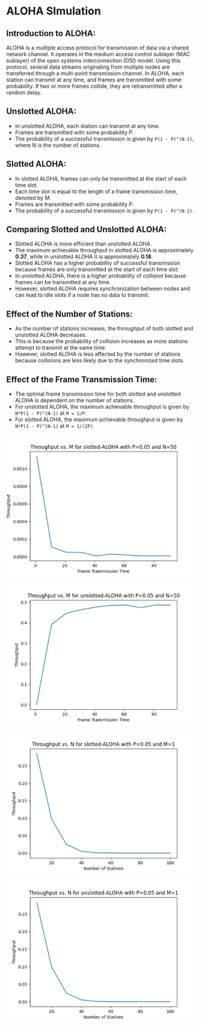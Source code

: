 # ALOHA SImulation

## Introduction to ALOHA:
ALOHA is a multiple access protocol for transmission of data via a shared network channel. 
It operates in the medium access control sublayer (MAC sublayer) of the open systems interconnection (OSI) model. 
Using this protocol, several data streams originating from multiple nodes are transferred through a multi-point transmission channel.
In ALOHA, each station can transmit at any time, and frames are transmitted with some probability.
If two or more frames collide, they are retransmitted after a random delay.


## Unslotted ALOHA:
- In unslotted ALOHA, each station can transmit at any time.
- Frames are transmitted with some probability P.
- The probability of a successful transmission is given by `P(1 - P)^(N-1)`, where N is the number of stations.

## Slotted ALOHA:
- In slotted ALOHA, frames can only be transmitted at the start of each time slot.
- Each time slot is equal to the length of a frame transmission time, denoted by M.
- Frames are transmitted with some probability P.
- The probability of a successful transmission is given by `P(1 - P)^(N-1)`.

## Comparing Slotted and Unslotted ALOHA:
- Slotted ALOHA is more efficient than unslotted ALOHA.
- The maximum achievable throughput in slotted ALOHA is approximately **0.37**, while in unslotted ALOHA it is approximately **0.18**.
- Slotted ALOHA has a higher probability of successful transmission because frames are only transmitted at the start of each time slot.
- In unslotted ALOHA, there is a higher probability of collision because frames can be transmitted at any time.
- However, slotted ALOHA requires synchronization between nodes and can lead to idle slots if a node has no data to transmit.
  
## Effect of the Number of Stations:
- As the number of stations increases, the throughput of both slotted and unslotted ALOHA decreases.
- This is because the probability of collision increases as more stations attempt to transmit at the same time.
- However, slotted ALOHA is less affected by the number of stations because collisions are less likely due to the synchronized time slots.

## Effect of the Frame Transmission Time:
- The optimal frame transmission time for both slotted and unslotted ALOHA is dependent on the number of stations.
- For unslotted ALOHA, the maximum achievable throughput is given by `N*P(1 - P)^(N-1)` at `M = 1/P`.
- For slotted ALOHA, the maximum achievable throughput is given by `N*P(1 - P)^(N-1)` at `M = 1/(2P)`.

![](output/Throughput%20vs.%20M%20for%20slotted-ALOHA%20with%20P=0.05%20and%20N=50.png)

![](output/Throughput%20vs.%20M%20for%20unslotted-ALOHA%20with%20P=0.05%20and%20N=50.png)

![](output/Throughput%20vs.%20N%20for%20slotted-ALOHA%20with%20P=0.05%20and%20M=1.png)

![](output/Throughput%20vs.%20N%20for%20unslotted-ALOHA%20with%20P=0.05%20and%20M=1.png)
